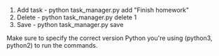 1. Add task - python task_manager.py add "Finish homework"
2. Delete - python task_manager.py delete 1
3. Save - python task_manager.py save

Make sure to specify the correct version Python you're using (python3, python2) to run the commands.
